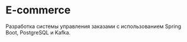 # E-commerce
Разработка системы управления заказами с использованием Spring Boot, PostgreSQL и Kafka.
